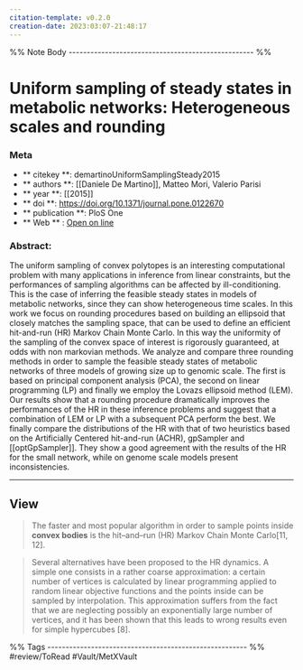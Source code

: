 ```yaml
---
citation-template: v0.2.0
creation-date: 2023:03:07-21:48:17
---
```



%% Note Body --------------------------------------------------- %%
# Uniform sampling of steady states in metabolic networks: Heterogeneous scales and rounding

### Meta
- ** citekey **: demartinoUniformSamplingSteady2015
- ** authors **: [[Daniele De Martino]], Matteo Mori, Valerio Parisi
- ** year **: [[2015]]
- ** doi **: https://doi.org/10.1371/journal.pone.0122670
- ** publication **: PloS One
- ** Web ** : [Open on line]()


### Abstract:
The uniform sampling of convex polytopes is an interesting computational problem with many applications in inference from linear constraints, but the performances of sampling algorithms can be affected by ill-conditioning. This is the case of inferring the feasible steady states in models of metabolic networks, since they can show heterogeneous time scales. In this work we focus on rounding procedures based on building an ellipsoid that closely matches the sampling space, that can be used to define an efficient hit-and-run (HR) Markov Chain Monte Carlo. In this way the uniformity of the sampling of the convex space of interest is rigorously guaranteed, at odds with non markovian methods. We analyze and compare three rounding methods in order to sample the feasible steady states of metabolic networks of three models of growing size up to genomic scale. The first is based on principal component analysis (PCA), the second on linear programming (LP) and finally we employ the Lovazs ellipsoid method (LEM). Our results show that a rounding procedure dramatically improves the performances of the HR in these inference problems and suggest that a combination of LEM or LP with a subsequent PCA perform the best. We finally compare the distributions of the HR with that of two heuristics based on the Artificially Centered hit-and-run (ACHR), gpSampler and [[optGpSampler]]. They show a good agreement with the results of the HR for the small network, while on genome scale models present inconsistencies.

---

## View

> The faster and most popular algorithm in order to sample points inside **convex bodies** is the hit–and–run (HR) Markov Chain Monte Carlo[11, 12].

> Several alternatives have been proposed to the HR dynamics. A simple one consists in a rather coarse approximation: a certain number of vertices is calculated by linear programming applied to random linear objective functions and the points inside can be sampled by interpolation. This approximation suffers from the fact that we are neglecting possibly an exponentially large number of vertices, and it has been shown that this leads to wrong results even for simple hypercubes [8].


%% Tags  ------------------------------------------------------- %%
#review/ToRead
#Vault/MetXVault 